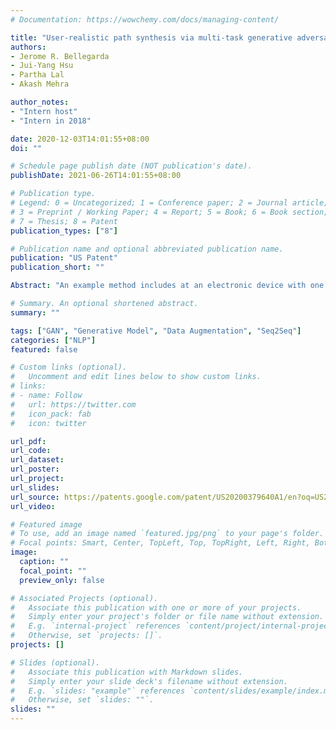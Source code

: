 ```yaml
---
# Documentation: https://wowchemy.com/docs/managing-content/

title: "User-realistic path synthesis via multi-task generative adversarial networks for continuous path keyboard input"
authors:
- Jerome R. Bellegarda
- Jui-Yang Hsu
- Partha Lal
- Akash Mehra

author_notes:
- "Intern host"
- "Intern in 2018"

date: 2020-12-03T14:01:55+08:00
doi: ""

# Schedule page publish date (NOT publication's date).
publishDate: 2021-06-26T14:01:55+08:00

# Publication type.
# Legend: 0 = Uncategorized; 1 = Conference paper; 2 = Journal article;
# 3 = Preprint / Working Paper; 4 = Report; 5 = Book; 6 = Book section;
# 7 = Thesis; 8 = Patent
publication_types: ["8"]

# Publication name and optional abbreviated publication name.
publication: "US Patent"
publication_short: ""

Abstract: "An example method includes at an electronic device with one or more processors and memory: obtaining first data representing a user-generated keyboard path for one or more words; obtaining second data representing a synthetic keyboard path for the one or more words; generating, using a first instance of a generative network, based on the first data and the second data, third data representing a modification of the synthetic keyboard path; determining whether the third data represent a second user-generated keyboard path; determining whether the third data represent the one or more words; and in accordance with a determination that the third data represent a second user-generated keyboard path and a determination that the third data represent the one or more words: training a model for keyboard path recognition based on the third data."

# Summary. An optional shortened abstract.
summary: ""

tags: ["GAN", "Generative Model", "Data Augmentation", "Seq2Seq"]
categories: ["NLP"]
featured: false

# Custom links (optional).
#   Uncomment and edit lines below to show custom links.
# links:
# - name: Follow
#   url: https://twitter.com
#   icon_pack: fab
#   icon: twitter

url_pdf:
url_code:
url_dataset:
url_poster:
url_project:
url_slides:
url_source: https://patents.google.com/patent/US20200379640A1/en?oq=US20200379640A1
url_video:

# Featured image
# To use, add an image named `featured.jpg/png` to your page's folder. 
# Focal points: Smart, Center, TopLeft, Top, TopRight, Left, Right, BottomLeft, Bottom, BottomRight.
image:
  caption: ""
  focal_point: ""
  preview_only: false

# Associated Projects (optional).
#   Associate this publication with one or more of your projects.
#   Simply enter your project's folder or file name without extension.
#   E.g. `internal-project` references `content/project/internal-project/index.md`.
#   Otherwise, set `projects: []`.
projects: []

# Slides (optional).
#   Associate this publication with Markdown slides.
#   Simply enter your slide deck's filename without extension.
#   E.g. `slides: "example"` references `content/slides/example/index.md`.
#   Otherwise, set `slides: ""`.
slides: ""
---
```


